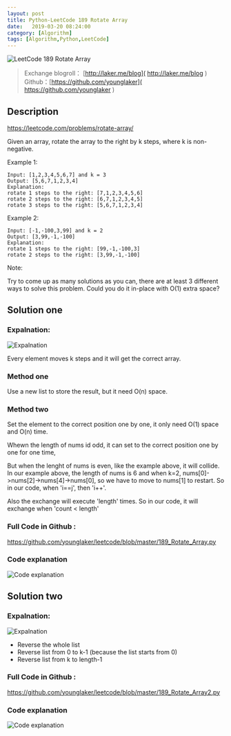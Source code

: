 ```yaml
---
layout: post
title: Python-LeetCode 189 Rotate Array
date:   2019-03-20 08:24:00
category: [Algorithm]
tags: [Algorithm,Python,LeetCode]
---
```


![LeetCode 189 Rotate Array](https://wx4.sinaimg.cn/large/6d184cefgy1g008qty954j20p0046aaf.jpg)

<!--more-->

> Exchange blogroll： [http://laker.me/blog]( http://laker.me/blog )
> Github：[https://github.com/younglaker]( https://github.com/younglaker )


## Description

https://leetcode.com/problems/rotate-array/

Given an array, rotate the array to the right by k steps, where k is non-negative.

Example 1:

    Input: [1,2,3,4,5,6,7] and k = 3
    Output: [5,6,7,1,2,3,4]
    Explanation:
    rotate 1 steps to the right: [7,1,2,3,4,5,6]
    rotate 2 steps to the right: [6,7,1,2,3,4,5]
    rotate 3 steps to the right: [5,6,7,1,2,3,4]

Example 2:

    Input: [-1,-100,3,99] and k = 2
    Output: [3,99,-1,-100]
    Explanation:
    rotate 1 steps to the right: [99,-1,-100,3]
    rotate 2 steps to the right: [3,99,-1,-100]

Note:

Try to come up as many solutions as you can, there are at least 3 different ways to solve this problem.
Could you do it in-place with O(1) extra space?

## Solution one

### Expalnation:

![Expalnation](https://ws2.sinaimg.cn/mw690/6d184cefgy1fzs815rp2qj211s0h7n4y.jpg)

Every element moves k steps and it will get the correct array.

### Method one

Use a new list to store the result, but it need O(n) space.

### Method two

Set the element to the correct position one by one, it only need O(1) space and O(n) time.

Whewn the length of nums id odd, it can set to the correct position one by one for one time,

But when the lenght of nums is even, like the example above, it will collide. In our example above, the length of nums is 6 and when k=2, nums[0]->nums[2]->nums[4]->nums[0], so we have to move to nums[1] to restart. So in our code, when 'i==j', then 'i++'.

Also the exchange will execute 'length' times. So in our code, it will exchange when 'count < length'

### Full Code in Github :
https://github.com/younglaker/leetcode/blob/master/189_Rotate_Array.py

### Code explanation

![Code explanation](https://wx3.sinaimg.cn/mw690/6d184cefgy1fzs8m6ovhsj21on2dre81.jpg)


## Solution two

### Expalnation:

![Expalnation](https://ws4.sinaimg.cn/mw690/6d184cefgy1fzs9glaom3j214s0gdaek.jpg)

- Reverse the whole list
- Reverse list from 0 to k-1 (because the list starts from 0)
- Reverse list from k to length-1

### Full Code in Github :
https://github.com/younglaker/leetcode/blob/master/189_Rotate_Array2.py

### Code explanation

![Code explanation](https://ws2.sinaimg.cn/mw690/6d184cefgy1fzs9isk58gj215e15fne1.jpg)

